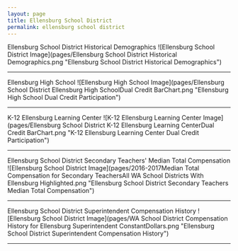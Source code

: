 ```yaml
---
layout: page
title: Ellensburg School District
permalink: ellensburg school district
---
```



Ellensburg School District Historical Demographics
![Ellensburg School District Image](pages/Ellensburg School District Historical Demographics.png "Ellensburg School District Historical Demographics")

___

Ellensburg High School
![Ellensburg High School Image](pages/Ellensburg School District Ellensburg High SchoolDual Credit BarChart.png "Ellensburg High School Dual Credit Participation")

___

K-12 Ellensburg Learning Center
![K-12 Ellensburg Learning Center Image](pages/Ellensburg School District K-12 Ellensburg Learning CenterDual Credit BarChart.png "K-12 Ellensburg Learning Center Dual Credit Participation")

___

Ellensburg School District Secondary Teachers' Median Total Compensation
![Ellensburg School District Image](pages/2016-2017Median Total Compensation for Secondary TeachersAll WA School Districts With Ellensburg Highlighted.png "Ellensburg School District Secondary Teachers Median Total Compensation")

___

Ellensburg School District Superintendent Compensation History
![Ellensburg School District Image](pages/WA School District Compensation History for Ellensburg Superintendent ConstantDollars.png "Ellensburg School District Superintendent Compensation History")

___

